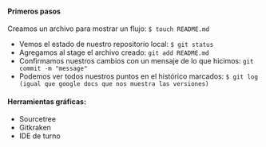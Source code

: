 #### Primeros pasos

Creamos un archivo para mostrar un flujo: `$ touch README.md`

- Vemos el estado de nuestro repositorio local: `$ git status`
- Agregamos al stage el archivo creado: `git add README.md`
- Confirmamos nuestros cambios con un mensaje de lo que hicimos: `git commit -m "message"`
- Podemos ver todos nuestros puntos en el histórico marcados: `$ git log (igual que google docs que nos muestra las versiones)`

#### Herramientas gráficas:

- Sourcetree
- Gitkraken
- IDE de turno